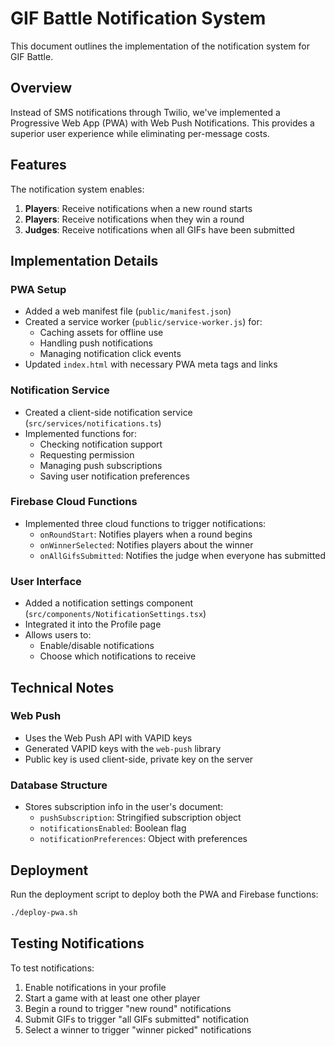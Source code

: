 # GIF Battle Notification System

This document outlines the implementation of the notification system for GIF Battle.

## Overview

Instead of SMS notifications through Twilio, we've implemented a Progressive Web App (PWA) with Web Push Notifications. This provides a superior user experience while eliminating per-message costs.

## Features

The notification system enables:

1. **Players**: Receive notifications when a new round starts
2. **Players**: Receive notifications when they win a round
3. **Judges**: Receive notifications when all GIFs have been submitted

## Implementation Details

### PWA Setup
- Added a web manifest file (`public/manifest.json`)
- Created a service worker (`public/service-worker.js`) for:
  - Caching assets for offline use
  - Handling push notifications
  - Managing notification click events
- Updated `index.html` with necessary PWA meta tags and links

### Notification Service
- Created a client-side notification service (`src/services/notifications.ts`)
- Implemented functions for:
  - Checking notification support
  - Requesting permission
  - Managing push subscriptions
  - Saving user notification preferences

### Firebase Cloud Functions
- Implemented three cloud functions to trigger notifications:
  - `onRoundStart`: Notifies players when a round begins
  - `onWinnerSelected`: Notifies players about the winner
  - `onAllGifsSubmitted`: Notifies the judge when everyone has submitted

### User Interface
- Added a notification settings component (`src/components/NotificationSettings.tsx`)
- Integrated it into the Profile page
- Allows users to:
  - Enable/disable notifications
  - Choose which notifications to receive

## Technical Notes

### Web Push
- Uses the Web Push API with VAPID keys
- Generated VAPID keys with the `web-push` library
- Public key is used client-side, private key on the server

### Database Structure
- Stores subscription info in the user's document:
  - `pushSubscription`: Stringified subscription object
  - `notificationsEnabled`: Boolean flag
  - `notificationPreferences`: Object with preferences

## Deployment

Run the deployment script to deploy both the PWA and Firebase functions:

```bash
./deploy-pwa.sh
```

## Testing Notifications

To test notifications:
1. Enable notifications in your profile
2. Start a game with at least one other player
3. Begin a round to trigger "new round" notifications
4. Submit GIFs to trigger "all GIFs submitted" notification
5. Select a winner to trigger "winner picked" notifications 